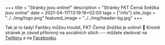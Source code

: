 +++
title = "Stránky jsou online!"
description = "Stránky FKT Černá Sněžka jsou online"
date = 2021-04-11T13:19:16+02:00
tags = ["info"]
site_logo = "../../img/logo.png"
featured_image = "../../img/header-bg.jpg"
+++

Tak je to tady! Fanfáry můžou troubit, FKT _Černá Sněžka_ je online! 🎉
Kromě stránek je závod přítomný na sociálních sítích --- můžete sledovat
na [Twitteru](//twitter.com/CernaSnezka) a
na [Facebooku](//facebook.com/CernaSnezka).
